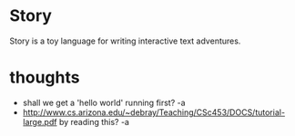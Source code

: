 Story
=====

Story is a toy language for writing interactive text adventures.

thoughts
========

- shall we get a 'hello world' running first? -a
- http://www.cs.arizona.edu/~debray/Teaching/CSc453/DOCS/tutorial-large.pdf by reading this? -a 
